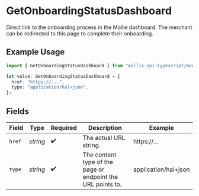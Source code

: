 # GetOnboardingStatusDashboard

Direct link to the onboarding process in the Mollie dashboard. The merchant can be redirected to this page to complete their onboarding.

## Example Usage

```typescript
import { GetOnboardingStatusDashboard } from "mollie-api-typescript/models/operations";

let value: GetOnboardingStatusDashboard = {
  href: "https://...",
  type: "application/hal+json",
};
```

## Fields

| Field                                                       | Type                                                        | Required                                                    | Description                                                 | Example                                                     |
| ----------------------------------------------------------- | ----------------------------------------------------------- | ----------------------------------------------------------- | ----------------------------------------------------------- | ----------------------------------------------------------- |
| `href`                                                      | *string*                                                    | :heavy_check_mark:                                          | The actual URL string.                                      | https://...                                                 |
| `type`                                                      | *string*                                                    | :heavy_check_mark:                                          | The content type of the page or endpoint the URL points to. | application/hal+json                                        |